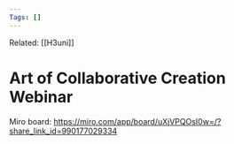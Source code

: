 ```yaml
---
Tags: []
---
```

Related: [[H3uni]]
# Art of Collaborative Creation Webinar

Miro board: https://miro.com/app/board/uXjVPQOsI0w=/?share_link_id=990177029334